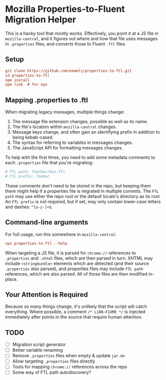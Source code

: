 # Mozilla Properties-to-Fluent Migration Helper

This is a hacky tool that mostly works.
Effectively, you point it at a JS file in `mozilla-central`,
and it figures out where and how that file uses messages in `.properties` files,
and converts those to Fluent `.ftl` files.

## Setup

```ini
git clone https://github.com/eemeli/properties-to-ftl.git
cd properties-to-ftl
npm install
npm link  # for npx
```

## Mapping .properties to .ftl

When migrating legacy messages, multiple things change:

1. The message file extension changes, possible as well as its name.
2. The file's location within `mozilla-central` changes.
3. Message keys change, and often gain an identifying prefix in addition to being kebab-cased.
4. The syntax for referring to variables in messages changes.
5. The JavaScript API for formatting messages changes.

To help with the first three, you need to add some metadata comments to each `.properties` file that you're migrating:

```ini
# FTL path: foo/bar/baz.ftl
# FTL prefix: foobar
```

These comments don't need to be stored in the repo,
but keeping them there might help if a properties file is migrated in multiple commits.
The `FTL path` may use either the repo root or the default locale's directory as its root.
An `FTL prefix` is not required, but if set, may only contain lower-case letters and dashes: `^[a-z-]+$`.

## Command-line arguments

For full usage, run this somewhere in `mozilla-central`:

```ini
npx properties-to-ftl --help
```

When targeting a JS file, it is parsed for `chrome://` references to `.properties` and `.xhtml` files,
which are then parsed in turn.
XHTML may include `<stringbundle>` elements which are detected (and their source `.properties` also parsed),
and properties files may include `FTL path` references, which are also parsed.
All of those files are then modified in-place.

## Your Attention is Required

Because so many things change, it's unlikely that the script will catch everything.
Where possible, a comment `/* L10N-FIXME */` is injected immediately after points in the source that require human attention.

## TODO

- [ ] Migration script generator
- [ ] Better variable renaming
- [ ] Remove `.properties` files when empty & update `jar.mn`
- [ ] Allow targeting `.properties` files directly
- [ ] Tools for mapping `chrome://` references across the repo
- [ ] Some way of FTL path autodiscovery?

